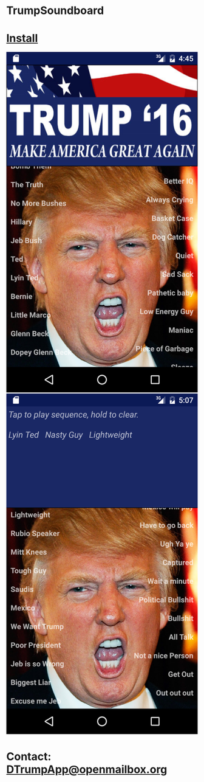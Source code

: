 # TrumpSoundboard
# [Install](https://github.com/trumpapp/TrumpSoundboard/raw/master/TrumpSoundboard.apk)
![ScreenShot](https://github.com/trumpapp/TrumpSoundboard/blob/master/screenshot1.png)
![ScreenShot](https://github.com/trumpapp/TrumpSoundboard/blob/master/screenshot2.png)
# Contact: DTrumpApp@openmailbox.org
